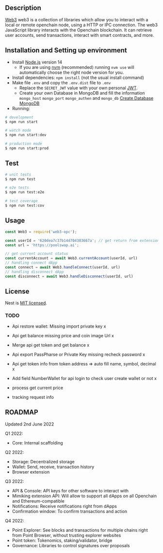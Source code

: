 
## Description

[Web3](https://github.com/OPC-Chain/Web3) web3 is a collection of libraries which allow you to interact with a local or remote openchain node, using a HTTP or IPC connection. The web3 JavaScript library interacts with the Openchain blockchain. It can retrieve user accounts, send transactions, interact with smart contracts, and more.

## Installation and Setting up environment

- Install [Node.js](https://nodejs.org) version 14
    - If you are using [nvm](https://github.com/creationix/nvm#installation) (recommended) running `nvm use` will automatically choose the right node version for you.
- Install dependencies: `npm install` (not the usual install command)
- Make file `.env` and copy the `.env.dist` file to `.env`
    - Replace the `SECRET_JWT` value with your own personal [JWT](https://jwt.io/introduction).
    - Create your own Database in MongoDB and fill the information `mongo_host` `mongo_port` `mongo_authen` and `mongo_db` [Create Database MongoDB](https://www.mongodb.com/basics/create-database)
- Running: 

```bash
# development
$ npm run start

# watch mode
$ npm run start:dev

# production mode
$ npm run start:prod
```

## Test

```bash
# unit tests
$ npm run test

# e2e tests
$ npm run test:e2e

# test coverage
$ npm run test:cov
```

## Usage
```js
const Web3 = require('web3-opc');

const userId = '620dea7c37b14d704303667a'; // get return from extension
const url = 'https://poolswap.ai';

// get current account status
const currentAccount = await Web3.currentAccount(userId, url)
// handling connect dApp
const connect = await Web3.handleConnect(userId, url)
// handling disconnect dApp
const disconnect = await Web3.handleDisconnect(userId, url)
```

## License

Nest is [MIT licensed](LICENSE).

### TODO
- Api restore wallet: Missing import private key x
- Api get balance missing price and coin image Url x
- Merge api get token and get balance x
- Api export PassPharse or Private Key missing recheck password x
- Api get token info from token address => auto fill name, symbol, decimal x
- Add field NumberWallet for api login to check user create wallet or not x

- process get current price
- tracking request info

## ROADMAP

Updated 2nd June 2022

Q1 2022: 
   + Core: Internal scaffolding

Q2 2022:
   + Storage: Decentralized storage 
   + Wallet: Send, receive, transaction history
   + Browser extension

Q3 2022: 
   + API & Console: API keys for other software to interact with
   + Mimiking extension API: Will allow to support all dApps on all Openchain and Ethereum-compatible
   + Notifications: Receive notifications right from dApps
   + Confirmation window: To confirm transactions and action

Q4 2022:
   + Point Explorer: See blocks and transactions for multiple chains right from Point Browser, without trusting explorer websites
   + Point token: Tokenomics, staking/validator, bridge
   + Governance: Libraries to control signatures over proposals